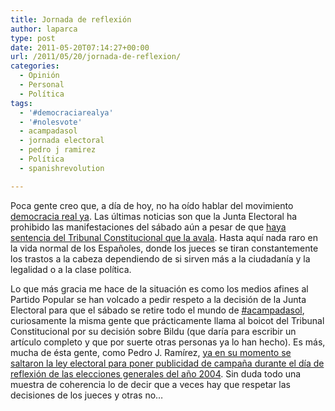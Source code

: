 ```yaml
---
title: Jornada de reflexión
author: laparca
type: post
date: 2011-05-20T07:14:27+00:00
url: /2011/05/20/jornada-de-reflexion/
categories:
  - Opinión
  - Personal
  - Política
tags:
  - '#democraciarealya'
  - '#nolesvote'
  - acampadasol
  - jornada electoral
  - pedro j ramirez
  - Política
  - spanishrevolution

---
```

Poca gente creo que, a día de hoy, no ha oído hablar del movimiento <a title="Democracia Real Ya" href="http://democraciarealya.es/" target="_blank">democracia real ya</a>. Las últimas noticias son que la Junta Electoral ha prohibido las manifestaciones del sábado aún a pesar de que <a title="Sentencia sobre manifestación en jornada de reflexión" href="http://www.diariocritico.com/2011/Mayo/nacional/271770/constitucional-manifestacion-15m-democracia-real-ya-acampadasol.html" target="_blank">haya sentencia del Tribunal Constitucional que la avala</a>. Hasta aquí nada raro en la vida normal de los Españoles, donde los jueces se tiran constantemente los trastos a la cabeza dependiendo de si sirven más a la ciudadanía y la legalidad o a la clase política.

Lo que más gracia me hace de la situación es como los medios afines al Partido Popular se han volcado a pedir respeto a la decisión de la Junta Electoral para que el sábado se retire todo el mundo de <a title="Twitter de #acampadasol" href="http://twitter.com/#!/search/%23acampadasol" target="_blank">#acampadasol</a>, curiosamente la misma gente que prácticamente llama al boicot del Tribunal Constitucional por su decisión sobre Bildu (que daría para escribir un artículo completo y que por suerte otras personas ya lo han hecho). Es más, mucha de ésta gente, como Pedro J. Ramírez, <a title="Sobre como Pedro J. Ramírez respeta la jornada de reflexión" href="http://www.diariocordoba.com/noticias/noticia.asp?pkid=111511" target="_blank">ya en su momento se saltaron la ley electoral para poner publicidad de campaña durante el día de reflexión de las elecciones generales del año 2004</a>. Sin duda todo una muestra de coherencia lo de decir que a veces hay que respetar las decisiones de los jueces y otras no&#8230;